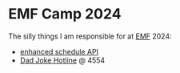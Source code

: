 # EMF Camp 2024

The silly things I am responsible for at [EMF](https://www.emfcamp.org/) 2024:

- [enhanced schedule API](https://github.com/DanNixon/emfcamp-schedule-api/tree/main/adapter)
- [Dad Joke Hotline](https://github.com/DanNixon/dad-joke-hotline) @ 4554
